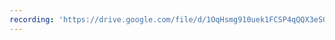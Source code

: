 ```yaml
---
recording: 'https://drive.google.com/file/d/1OqHsmg910uek1FCSP4qQQX3eSG5EgcK5/view?usp=drive_web'
---
```

